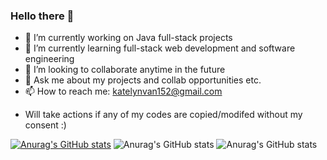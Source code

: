 ### Hello there 🌟

- 🔭 I’m currently working on Java full-stack projects
- 🌱 I’m currently learning full-stack web development and software engineering
- 👯 I’m looking to collaborate anytime in the future
- 💬 Ask me about my projects and collab opportunities etc. 
- 📫 How to reach me: katelynvan152@gmail.com
* Will take actions if any of my codes are copied/modifed without my consent :)


[![Anurag's GitHub stats](https://github-readme-stats.vercel.app/api?username=Yma-Van2020)](https://github.com/anuraghazra/github-readme-stats)
![Anurag's GitHub stats](https://github-readme-stats.vercel.app/api?username=Yma-Van2020&show_icons=true)
![Anurag's GitHub stats](https://github-readme-stats.vercel.app/api?username=Yma-Van2020&show_icons=true&theme=radical)

